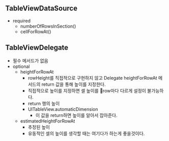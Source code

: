 ## TableViewDataSource
- required
	- numberOfRowsInSection()
	- cellForRowAt()
## TableViewDelegate
- 필수 메서드가 없음
- optional
	- heightForRowAt
		- rowHeight를 직접적으로 구현하지 않고 Delegate heightForRowAt 메서드의 return 값을 통해 높이를 지정한다.
		- 직접적으로 높이를 지정하면 셀 높이를 row마다 다르게 설정이 불가능하다.
		- return 행의 높이
		- UITableView.automaticDimension
			- 이 값을 return하면 높이를 알아서 잡아준다.
	- estimatedHeightForRowAt
		- 추정된 높이
		- 유동적인 셀의 높이를 생각할 때는 여기다가 하는게 좋을것이다.
